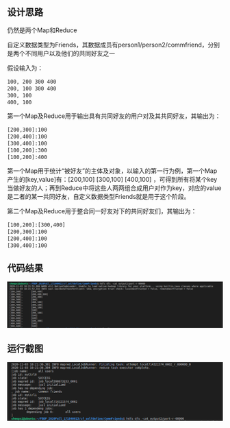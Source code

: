 ## 设计思路

仍然是两个Map和Reduce

自定义数据类型为Friends，其数据成员有person1/person2/commfriend，分别是两个不同用户以及他们的共同好友之一

假设输入为：

```
100, 200 300 400
200, 100 300 400
300, 100
400, 100
```

第一个Map及Reduce用于输出具有共同好友的用户对及其共同好友，其输出为：

```
[200,300]:100
[200,400]:100
[300,400]:100
[100,200]:300
[100,200]:400
```

第一个Map用于统计“被好友”的主体及对象，以输入的第一行为例，第一个Map产生的[key,value]有：[200,100] [300,100] [400,100] ，可得到所有将某个key当做好友的人；再到Reduce中将这些人两两组合成用户对作为key，对应的value是二者的某一共同好友，自定义数据类型Friends就是用于这个阶段。

第二个Map及Reduce用于整合同一好友对下的共同好友们，其输出为：

```
[100,200]:[300,400]
[200,300]:100
[200,400]:100
[300,400]:100
```



## 代码结果
<img src="https://github.com/SheepXI/FBDP_2020Fall_171840013/raw/main/images/image-20201104024149193.png" />


## 运行截图

<img src="https://github.com/SheepXI/FBDP_2020Fall_171840013/raw/main/images/image-20201104024207690.png" alt="image-20201104024207690" style="zoom:67%;" />
